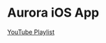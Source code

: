 # Aurora iOS App

[YouTube Playlist](https://www.youtube.com/playlist?list=PLYSxLlUA2IkEUZjlxfk-ecd6kD9vJjs2b)
